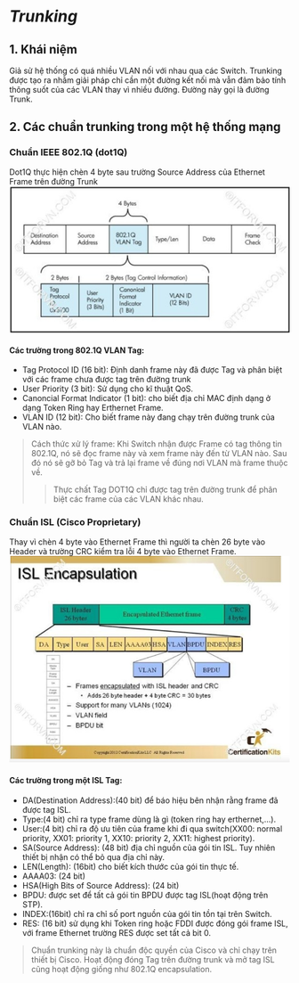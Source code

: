 #  ***Trunking***     
## 1. Khái niệm   
Giả sử hệ thống có quá nhiều VLAN nối với nhau qua các Switch. Trunking được tạo ra nhằm giải pháp chỉ cần một đường kết nối mà vẫn đảm bảo tính thông suốt của các VLAN thay vì nhiều đường. Đường này gọi là đường Trunk.
## 2. Các chuẩn trunking trong một hệ thống mạng
###  Chuẩn IEEE 802.1Q (dot1Q)     
Dot1Q thực hiện chèn 4 byte sau trường Source Address của Ethernet Frame trên đường Trunk
![images](../PhanHiep/CCNA/images/z3405181879073_dff9700af83bd7fa492ea0d1affafc0c.jpg)     
#### Các trường trong 802.1Q VLAN Tag:
- Tag Protocol ID (16 bit): Định danh frame này đã được Tag và phân biệt với các frame chưa được tag trên đường trunk
- User Priority (3 bit): Sử dụng cho kĩ thuật QoS.
- Canoncial Format Indicator (1 bit): cho biết địa chỉ MAC định dạng ở dạng Token Ring hay Erthernet Frame.
- VLAN ID (12 bit): Cho biết frame này đang chạy trên đường trunk của VLAN nào.
> Cách thức xử lý frame: Khi Switch nhận được Frame có tag thông tin 802.1Q, nó sẽ đọc frame này và xem frame này đến từ VLAN nào. Sau đó nó sẽ gỡ bỏ Tag và trả lại frame về đúng nơi VLAN mà frame thuộc về.
>>Thực chất Tag DOT1Q chỉ được tag trên đường trunk để phân biệt các frame của các VLAN khác nhau.     
### Chuẩn ISL (Cisco Proprietary)
Thay vì chèn 4 byte vào Ethernet Frame thì người ta chèn 26 byte vào Header và trường CRC kiểm tra lỗi 4 byte vào Ethernet Frame.
![images](../PhanHiep/CCNA/images/z3405337383126_8f3c87a52f95d280fa52714dbeedd883.jpg)    
#### Các trường trong một ISL Tag:
* DA(Destination Address):(40 bit) để báo hiệu bên nhận rằng frame đã được tag ISL.
* Type:(4 bit) chỉ ra type frame dùng là gì (token ring hay erthernet,...).
* User:(4 bit) chỉ ra độ ưu tiên của frame khi đi qua switch(XX00: normal priority, XX01: priority 1, XX10: priority 2, XX11: highest priority).
* SA(Source Address): (48 bit) địa chỉ nguồn của gói tin ISL. Tuy nhiên thiết bị nhận có thể bỏ qua địa chỉ này.
* LEN(Length): (16bit) cho biết kích thước của gói tin thực tế.
* AAAA03: (24 bit)
* HSA(High Bits of Source Address): (24 bit)
* BPDU: được set để tất cả gói tin BPDU được tag ISL(hoạt động trên STP). 
* INDEX:(16bit) chỉ ra chỉ số port nguồn của gói tin tồn tại trên Switch.
* RES: (16 bit) sử dụng khi Token ring hoặc FDDI được đóng gói frame ISL, với frame Ethernet trường RES được set tất cả bit 0.
>Chuẩn trunking này là chuẩn độc quyền của Cisco và chỉ chạy trên thiết bị Cisco. Hoạt động đóng Tag trên đường trunk và mở tag ISL cũng hoạt động giống như 802.1Q encapsulation.

